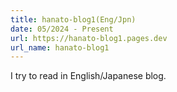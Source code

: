 ```yaml
---
title: hanato-blog1(Eng/Jpn)
date: 05/2024 - Present
url: https://hanato-blog1.pages.dev
url_name: hanato-blog1
---
```


I try to read in English/Japanese blog.
